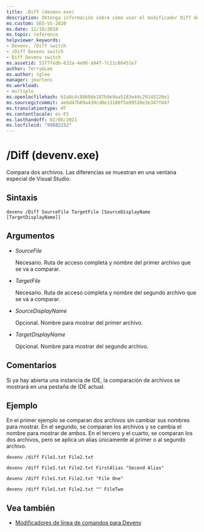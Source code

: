 ```yaml
---
title: -Diff (devenv.exe)
description: Obtenga información sobre cómo usar el modificador Diff de la línea de comandos de devenv para comparar dos archivos.
ms.custom: SEO-VS-2020
ms.date: 12/10/2018
ms.topic: reference
helpviewer_keywords:
- Devenv, /Diff switch
- /Diff Devenv switch
- Diff Devenv switch
ms.assetid: 5377fedb-632a-4e86-a947-7c11c86451e7
author: TerryGLee
ms.author: tglee
manager: jmartens
ms.workload:
- multiple
ms.openlocfilehash: b1a8c4c8868de187b9e9aa5183e44c29145220e1
ms.sourcegitcommit: ae6d47b09a439cd0e13180f5e89510e3e347fd47
ms.translationtype: HT
ms.contentlocale: es-ES
ms.lasthandoff: 02/08/2021
ms.locfileid: "99882152"
---
```

# <a name="diff-devenvexe"></a>/Diff (devenv.exe)

Compara dos archivos. Las diferencias se muestran en una ventana especial de Visual Studio.

## <a name="syntax"></a>Sintaxis

```shell
devenv /Diff SourceFile TargetFile [SourceDisplayName [TargetDisplayName]]
```

## <a name="arguments"></a>Argumentos

- *SourceFile*

  Necesario. Ruta de acceso completa y nombre del primer archivo que se va a comparar.

- *TargetFile*

  Necesario. Ruta de acceso completa y nombre del segundo archivo que se va a comparar.

- *SourceDisplayName*

  Opcional. Nombre para mostrar del primer archivo.

- *TargetDisplayName*

  Opcional. Nombre para mostrar del segundo archivo.

## <a name="remarks"></a>Comentarios

Si ya hay abierta una instancia de IDE, la comparación de archivos se mostrará en una pestaña de IDE actual.

## <a name="example"></a>Ejemplo

En el primer ejemplo se comparan dos archivos sin cambiar sus nombres para mostrar. En el segundo, se comparan los archivos y se cambia el nombre para mostrar de ambos. En el tercero y el cuarto, se comparan los dos archivos, pero se aplica un alias únicamente al primer o al segundo archivo.

```shell
devenv /diff File1.txt File2.txt

devenv /diff File1.txt File2.txt FirstAlias "Second Alias"

devenv /diff File1.txt File2.txt "File One"

devenv /diff File1.txt File2.txt "" FileTwo
```

## <a name="see-also"></a>Vea también

- [Modificadores de línea de comandos para Devenv](../../ide/reference/devenv-command-line-switches.md)
